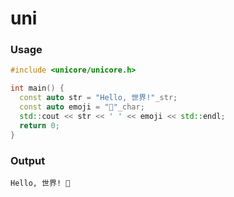 # uni

### Usage
```c++
#include <unicore/unicore.h>

int main() {
  const auto str = "Hello, 世界!"_str;
  const auto emoji = "🙂"_char;
  std::cout << str << ' ' << emoji << std::endl;
  return 0;
}
```

### Output
```
Hello, 世界! 🙂
```

